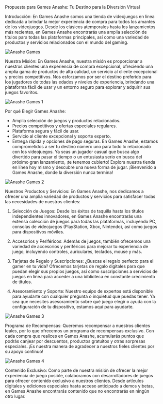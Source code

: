 Propuesta para Games Anashe: Tu Destino para la Diversión Virtual

Introducción:
En Games Anashe somos una tienda de videojuegos en línea dedicada a brindar la mejor experiencia de compra para todos los amantes de los videojuegos. Desde los clásicos atemporales hasta los lanzamientos más recientes, en Games Anashe encontrarás una amplia selección de títulos para todas las plataformas principales, así como una variedad de productos y servicios relacionados con el mundo del gaming.

![Anashe Games](https://github.com/JulioDiaz131xd/Portfolio-1-main/assets/172440670/85b6289b-a141-409b-aa45-cc875a209990)

Nuestra Misión:
En Games Anashe, nuestra misión es proporcionar a nuestros clientes una experiencia de compra excepcional, ofreciendo una amplia gama de productos de alta calidad, un servicio al cliente excepcional y precios competitivos. Nos esforzamos por ser el destino preferido para los jugadores de todas las edades y niveles de experiencia, brindando una plataforma fácil de usar y un entorno seguro para explorar y adquirir sus juegos favoritos.

![Anashe Games 1](https://github.com/JulioDiaz131xd/Portfolio-1-main/assets/172440670/b72d6bf9-af18-4540-8452-fc5fd07a76fa)

Por qué Elegir Games Anashe:
* Amplia selección de juegos y productos relacionados.
* Precios competitivos y ofertas especiales regulares.
* Plataforma segura y fácil de usar.
* Servicio al cliente excepcional y soporte experto.
* Entrega rápida y opciones de pago seguras.
En Games Anashe, estamos comprometidos a ser tu destino número uno para todo lo relacionado con los videojuegos. Ya seas un jugador casual que busca algo divertido para pasar el tiempo o un entusiasta serio en busca del próximo gran lanzamiento, ¡te tenemos cubierto! Explora nuestra tienda en línea hoy mismo y descubre una nueva forma de jugar. ¡Bienvenido a Games Anashe, donde la diversión nunca termina!

![Anashe Games 2](https://github.com/JulioDiaz131xd/Portfolio-1-main/assets/172440670/1df1e14a-5328-4209-95b6-9dd0a13712b7)

Nuestros Productos y Servicios:
En Games Anashe, nos dedicamos a ofrecer una amplia variedad de productos y servicios para satisfacer todas las necesidades de nuestros clientes:

1. Selección de Juegos: Desde los éxitos de taquilla hasta los títulos independientes innovadores, en Games Anashe encontrarás una extensa colección de juegos para todas las plataformas, incluyendo PC, consolas de videojuegos (PlayStation, Xbox, Nintendo), así como juegos para dispositivos móviles.

2. Accesorios y Periféricos: Además de juegos, también ofrecemos una variedad de accesorios y periféricos para mejorar tu experiencia de juego, incluyendo controles, auriculares, teclados, mouse y más.

3. Tarjetas de Regalo y Suscripciones: ¿Buscas el regalo perfecto para el gamer en tu vida? Ofrecemos tarjetas de regalo digitales para que puedan elegir sus propios juegos, así como suscripciones a servicios de juegos en línea para acceder a una biblioteca en constante crecimiento de títulos.

4. Asesoramiento y Soporte: Nuestro equipo de expertos está disponible para ayudarte con cualquier pregunta o inquietud que puedas tener. Ya sea que necesites asesoramiento sobre qué juego elegir o ayuda con la configuración de tu dispositivo, estamos aquí para ayudarte.

![Anashe Games 3](https://github.com/JulioDiaz131xd/Portfolio-1-main/assets/172440670/f8d2efa8-10c4-443a-b07c-0b8a074a8080)

Programa de Recompensas:
Queremos recompensar a nuestros clientes leales, por lo que ofrecemos un programa de recompensas exclusivo. Con cada compra que realices en Games Anashe, acumularás puntos que podrás canjear por descuentos, productos gratuitos y otras sorpresas especiales. ¡Es nuestra manera de agradecer a nuestros fieles clientes por su apoyo continuo!

![Anashe Games 4](https://github.com/JulioDiaz131xd/Portfolio-1-main/assets/172440670/dc6e7b25-d7ec-40d6-a473-dce8426131c6)

Contenido Exclusivo:
Como parte de nuestra misión de ofrecer la mejor experiencia de juego posible, colaboramos con desarrolladores de juegos para ofrecer contenido exclusivo a nuestros clientes. Desde artículos digitales y ediciones especiales hasta acceso anticipado a demos y betas, en Games Anashe encontrarás contenido que no encontrarás en ningún otro lugar.


